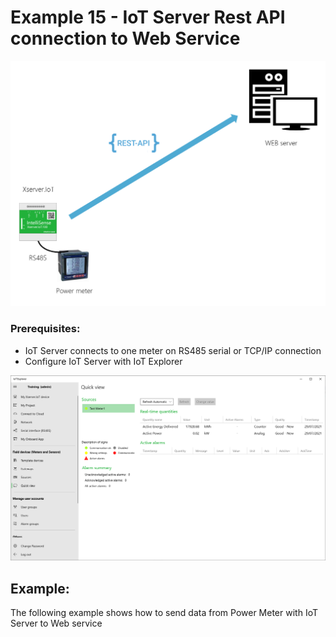 # Example 15 - IoT Server Rest API connection to Web Service

![](images/Topology.png)

### Prerequisites:

  - IoT Server connects to one meter on RS485 serial or TCP/IP connection
  - Configure IoT Server with IoT Explorer

![](images/TestMeter.png)
  
## Example:

The following example shows how to send data from Power Meter with IoT Server to Web service

